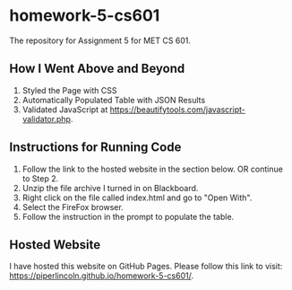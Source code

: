 # homework-5-cs601
The repository for Assignment 5 for MET CS 601.

## How I Went Above and Beyond
1. Styled the Page with CSS
2. Automatically Populated Table with JSON Results
3. Validated JavaScript at https://beautifytools.com/javascript-validator.php.

## Instructions for Running Code
1. Follow the link to the hosted website in the section below. OR continue to Step 2.
2. Unzip the file archive I turned in on Blackboard.
3. Right click on the file called index.html and go to "Open With".
4. Select the FireFox browser.
5. Follow the instruction in the prompt to populate the table.

## Hosted Website
I have hosted this website on GitHub Pages. Please follow this link to visit:
https://piperlincoln.github.io/homework-5-cs601/.
